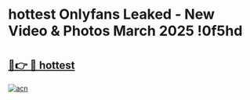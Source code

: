 # hottest Onlyfans Leaked - New Video & Photos March 2025 !0f5hd

# <h2><a href="https://b1am7a.iuczelnia.edu.pl?title=hottest&ref=0f5hd">🔗👉 🔴 hottest</a></h2>

[![acn](https://github.com/user-attachments/assets/0f9c940e-d8b0-45ae-aac7-cd30a18b3e1c)](https://b1am7a.iuczelnia.edu.pl?title=hottest&ref=0f5hd)

